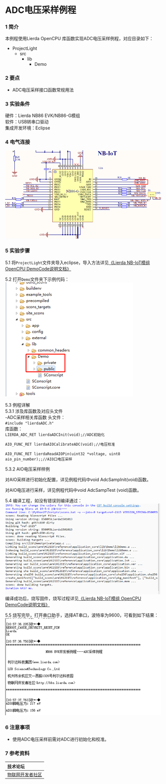 # ADC电压采样例程

### 1 简介

本例程使用Lierda OpenCPU 库函数实现ADC电压采样例程，对应目录如下：

- ProjectLight
  - src
    - lib
      - Demo

### 2 要点

- ADC电压采样接口函数常规用法

### 3 实验条件

硬件：Lierda NB86 EVK/NB86-G模组  
软件：USB转串口驱动  
集成开发环境：Eclipse  

### 4 电气连接
![示例代码](../../Picture/ADC电气连接.png)
### 5 实验步骤
5.1 将`ProjectLight`文件夹导入eclipse，导入方法详见[《Lierda NB-IoT模组 OpenCPU DemoCode说明文档》
](../../Doc/基本资料/Lierda_NB-IoT模组OpenCPU_DEMO说明文档V1.8_190403.pdf)

5.2 打开`Demo`文件夹下示例代码：  
![示例代码](../../Picture/光感示例代码1.png)

5.3 例程详解  
5.3.1 涉及库函数及对应头文件  
-ADC采样相关库函数 
头文件：  
`#include "lierdaADC.h"`  
库函数：  
`LIERDA_ADC_RET lierdaADCInit(void);//ADC初始化`

`AIO_FUNC_RET lierdaAIOCalibrateADC(void);//电压校准`

`AIO_FUNC_RET lierdaReadAIOPin(uint32 *voltage, uint8 aio_pin_number);;//AIO口电压采样`

5.3.2 AIO电压采样样例

对AIO采样进行初始化配置，详见例程代码中void AdcSampInit(void)函数。

对AIO电压进行采样，详见例程代码中void AdcSampTest (void)函数。

5.4  编译工程，如没有错误则编译通过：  
![编译结果](../../Picture/编译结果.jpg)  
编译成功后，烧写固件，烧写过程详见[《Lierda NB-IoT模组 OpenCPU DemoCode说明文档》
](../../Doc/基本资料/Lierda_NB-IoT模组OpenCPU_DEMO说明文档V1.8_190403.pdf)

5.5 烧写完毕，打开串口助手，选择AT串口，波特率为9600，可看到如下结果：  
![结果展示](../../Picture/ADC结果展示.png)

### 6 注意事项

- 使用ADC电压采样前需对ADC进行初始化和校准。


### 7 参考资料

| 技术论坛 |
| :----------- |
| [物联网开发者社区](http://bbs.lierda.com) |